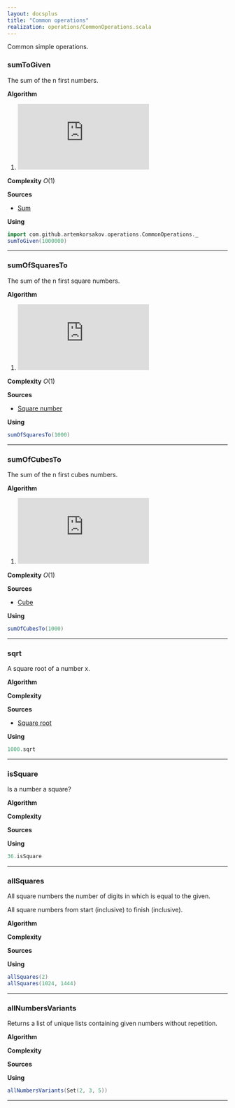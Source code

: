 ```yaml
---
layout: docsplus
title: "Common operations"
realization: operations/CommonOperations.scala
---
```


Common simple operations.

### sumToGiven
The sum of the n first numbers.

**Algorithm**
1. ![formula](http://latex.codecogs.com/svg.latex?%7B%5Cdisplaystyle%20%5Csum%20_%7Bk=1%7D%5E%7Bn%7Dk=%7B%5Cfrac%20%7Bn(n&plus;1)%7D%7B2%7D%7D.%7D)

**Complexity** _O_(1)
     
**Sources** 
- [Sum](https://en.wikipedia.org/wiki/1_%2B_2_%2B_3_%2B_4_%2B_%E2%8B%AF)

**Using**
```scala mdoc
import com.github.artemkorsakov.operations.CommonOperations._
sumToGiven(1000000)
```

---

### sumOfSquaresTo
The sum of the n first square numbers.

**Algorithm**
1. ![formula](http://latex.codecogs.com/svg.latex?%7B%5Cdisplaystyle%20%5Csum%20_%7Bn=0%7D%5E%7BN%7Dn%5E%7B2%7D=0%5E%7B2%7D&plus;1%5E%7B2%7D&plus;2%5E%7B2%7D&plus;3%5E%7B2%7D&plus;4%5E%7B2%7D&plus;%5Ccdots%20&plus;N%5E%7B2%7D=%7B%5Cfrac%20%7BN(N&plus;1)(2N&plus;1)%7D%7B6%7D%7D.%7D)

**Complexity** _O_(1)
     
**Sources** 
- [Square number](https://en.wikipedia.org/wiki/Square_number)

**Using**
```scala mdoc
sumOfSquaresTo(1000)
```

---

### sumOfCubesTo
The sum of the n first cubes numbers.

**Algorithm**
1. ![formula](http://latex.codecogs.com/svg.latex?1%5E%7B3%7D&plus;2%5E%7B3%7D&plus;%5Cdots%20&plus;n%5E%7B3%7D=(1&plus;2&plus;%5Cdots%20&plus;n)%5E%7B2%7D=%5Cleft(%7B%5Cfrac%20%7Bn(n&plus;1)%7D%7B2%7D%7D%5Cright)%5E%7B2%7D.)

**Complexity** _O_(1)
     
**Sources** 
- [Cube](https://en.wikipedia.org/wiki/Cube_(algebra))

**Using**
```scala mdoc
sumOfCubesTo(1000)
```

---

### sqrt
A square root of a number x.

**Algorithm**

**Complexity**
     
**Sources** 
- [Square root](https://en.wikipedia.org/wiki/Square_root)

**Using**
```scala mdoc
1000.sqrt
```

---

### isSquare
Is a number a square?

**Algorithm**

**Complexity**
     
**Sources** 

**Using**
```scala mdoc
36.isSquare
```

---

### allSquares
All square numbers the number of digits in which is equal to the given.

All square numbers from start (inclusive) to finish (inclusive).

**Algorithm**

**Complexity**
     
**Sources** 

**Using**
```scala mdoc
allSquares(2)
allSquares(1024, 1444)
```

---

### allNumbersVariants
Returns a list of unique lists containing given numbers without repetition.

**Algorithm**

**Complexity**
     
**Sources** 

**Using**
```scala mdoc
allNumbersVariants(Set(2, 3, 5))
```

---
